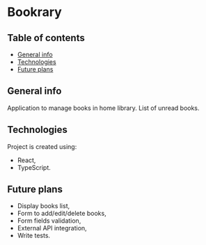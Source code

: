 # Bookrary

## Table of contents

- [General info](#general-info)
- [Technologies](#technologies)
- [Future plans](#future-plans)

## General info

Application to manage books in home library. List of unread books.

## Technologies

Project is created using:

- React,
- TypeScript.

## Future plans

- Display books list,
- Form to add/edit/delete books,
- Form fields validation,
- External API integration,
- Write tests.
